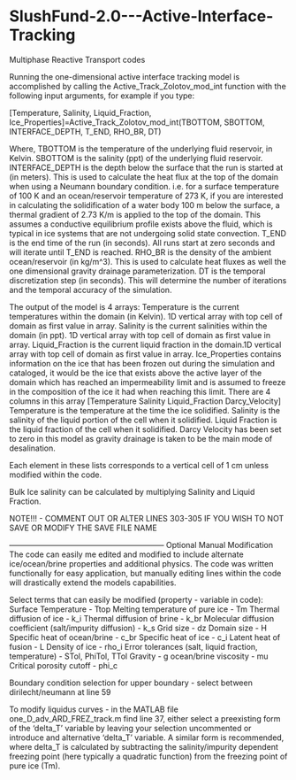 # SlushFund-2.0---Active-Interface-Tracking
Multiphase Reactive Transport codes

Running the one-dimensional active interface tracking model is accomplished by calling the Active_Track_Zolotov_mod_int function with the following input arguments, for example if you type:

[Temperature, Salinity, Liquid_Fraction, Ice_Properties]=Active_Track_Zolotov_mod_int(TBOTTOM, SBOTTOM, INTERFACE_DEPTH, T_END, RHO_BR, DT)

Where,
TBOTTOM is the temperature of the underlying fluid reservoir, in Kelvin.
SBOTTOM is the salinity (ppt) of the underlying fluid reservoir.
INTERFACE_DEPTH is the depth below the surface that the run is started at (in meters). This is used to calculate the heat flux at the top of the domain when using a Neumann boundary condition. i.e. for a surface temperature of 100 K and an ocean/reservoir temperature of 273 K, if you are interested in calculating the solidification of a water body 100 m below the surface, a thermal gradient of 2.73 K/m is applied to the top of the domain. This assumes a conductive equilibrium profile exists above the fluid, which is typical in ice systems that are not undergoing solid state convection.
T_END is the end time of the run (in seconds). All runs start at zero seconds and will iterate until T_END is reached.
RHO_BR is the density of the ambient ocean/reservoir (in kg/m^3). This is used to calculate heat fluxes as well the one dimensional gravity drainage parameterization.
DT is the temporal discretization step (in seconds). This will determine the number of iterations and the temporal accuracy of the simulation.

The output of the model is 4 arrays:
Temperature is the current temperatures within the domain (in Kelvin). 1D vertical array with top cell of domain as first value in array.
Salinity is the current salinities within the domain (in ppt). 1D vertical array with top cell of domain as first value in array.
Liquid_Fraction is the current liquid fraction in the domain.1D vertical array with top cell of domain as first value in array.
Ice_Properties contains information on the ice that has been frozen out during the simulation and cataloged, it would be the ice that exists above the active layer of the domain which has reached an impermeability limit and is assumed to freeze in the composition of the ice it had when reaching this limit. There are 4 columns in this array [Temperature Salinity Liquid_Fraction Darcy_Velocity]
Temperature is the temperature at the time the ice solidified.
Salinity is the salinity of the liquid portion of the cell when it solidified.
Liquid Fraction is the liquid fraction of the cell when it solidified.
Darcy Velocity has been set to zero in this model as gravity drainage is taken to be the main mode of desalination.

Each element in these lists corresponds to a vertical cell of 1 cm unless modified within the code.

Bulk Ice salinity can be calculated by multiplying Salinity and Liquid Fraction.

NOTE!!! - COMMENT OUT OR ALTER LINES 303-305 IF YOU WISH TO NOT SAVE OR MODIFY THE SAVE FILE NAME

————————————————————
Optional Manual Modification
The code can easily me edited and modified to include alternate ice/ocean/brine properties and additional physics. The code was written functionally for easy application, but manually editing lines within the code will drastically extend the models capabilities.

Select terms that can easily be modified (property - variable in code): 
Surface Temperature - Ttop
Melting temperature of pure ice - Tm
Thermal diffusion of ice - k_i
Thermal diffusion of brine - k_br
Molecular diffusion coefficient (salt/impurity diffusion) - k_s
Grid size - dz
Domain size - H
Specific heat of ocean/brine - c_br
Specific heat of ice - c_i
Latent heat of fusion - L
Density of ice - rho_i
Error tolerances (salt, liquid fraction, temperature) - STol, PhiTol, TTol
Gravity - g
ocean/brine viscosity - mu
Critical porosity cutoff - phi_c

Boundary condition selection for upper boundary - select between dirilecht/neumann at line 59

To modify liquidus curves - in the MATLAB file one_D_adv_ARD_FREZ_track.m find line 37, either select a preexisting form of the ‘delta_T’ variable by leaving your selection uncommented or introduce and alternative ‘delta_T’ variable. A similar form is recommended, where delta_T is calculated by subtracting the salinity/impurity dependent freezing point (here typically a quadratic function) from the freezing point of pure ice (Tm).

